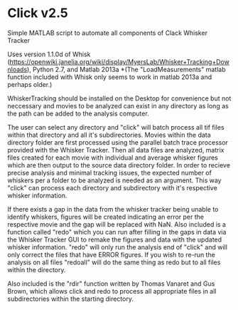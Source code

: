 # Click v2.5
Simple MATLAB script to automate all components of Clack Whisker Tracker

Uses version 1.1.0d of Whisk (https://openwiki.janelia.org/wiki/display/MyersLab/Whisker+Tracking+Downloads), Python 2.7, and  Matlab 2013a *(The "LoadMeasurements" matlab function included with Whisk only seems to work in matlab 2013a and perhaps older.)

WhiskerTracking should be installed on the Desktop for convenience but not neccessary and movies to be analyzed can exist in any directory as long as the path can be added to the analysis computer.

The user can select any directory and "click" will batch process all tif files within that directory and all it's subdirectories. Movies within the data directory folder are first processed using the parallel batch trace processor provided with the Whisker Tracker.
Then all data files are analyzed, matrix files created for each movie with individual and average whisker figures which are then output to the source data directory folder. In order to recieve precise analysis and minimal tracking issues, the expected number of whiskers per a folder to be analyzed is needed as an argument. This way "click" can process each directory and subdirectory with it's respective whisker information.

If there exists a gap in the data from the whisker tracker being unable to identify whiskers, figures will be created indicating an error per the respective movie and the gap will be replaced with NaN. Also included is a function called "redo" which you can run after filling in the gaps in data via the Whisker Tracker GUI to remake the figures and data with the updated whisker information. "redo" will only run the analysis end of "click" and will only correct the files that have ERROR figures. If you wish to re-run the analysis on all files "redoall" will do the same thing as redo but to all files within the directory.

Also included is the "rdir" function written by Thomas Vanaret and Gus Brown, which allows click and redo to process all appropriate files in all subdirectories within the starting directory.
